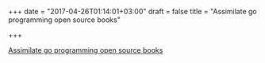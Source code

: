 +++
date = "2017-04-26T01:14:01+03:00"
draft = false
title = "Assimilate go programming open source books"

+++

<p><a href="https://www.ossblog.org/assimilate-go-programming-open-source-books">Assimilate go programming open source books</a></p>